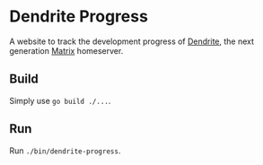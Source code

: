 # Dendrite Progress

A website to track the development progress of
[Dendrite](https://github.com/matrix-org/dendrite), the next generation
[Matrix](https://matrix.org) homeserver.

## Build

Simply use `go build ./...`.

## Run

Run `./bin/dendrite-progress`.
